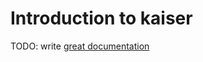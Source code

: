 # Introduction to kaiser

TODO: write [great documentation](http://jacobian.org/writing/great-documentation/what-to-write/)
